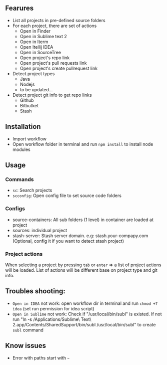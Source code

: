 ## Fearures
- List all projects in pre-defined source folders
- For each project, there are set of actions
    + Open in Finder
    + Open in Sublime text 2
    + Open in Iterm
    + Open Itellij IDEA
    + Open in SourceTree
    + Open project's repo link
    + Open project's pull requests link
    + Open project's create pullrequest link
- Detect project types
    + Java
    + Nodejs
    + to be updated...
- Detect project git info to get repo links
    + Github
    + Bitbutket
    + Stash
## Installation
- Import workflow
- Open workflow folder in terminal and run `npm install` to install node modules

## Usage
### Commands
- `sc`: Search projects
- `scconfig`: Open config file to set source code folders
### Configs
- source-containers: All sub folders (1 level) in container are loaded at project
- sources: individual project
- stash-server: Stash server domain. e.g: stash.your-compapy.com
(Optional, config it if you want to detect stash project)
### Project actions
When selecting a project by pressing `tab` or `enter` => a list of project actions will be loaded. List of actions will be different base on project type and git info.

## Troubles shooting:
- `Open in IDEA` not work: open workflow dir in terminal and run `chmod +7 idea` (set run permission for idea script)
- `Open in Sublime` not work: Check if "/usr/local/bin/subl" is existed. If not run 
"ln -s /Applications/Sublime\ Text\ 2.app/Contents/SharedSupport/bin/subl /usr/local/bin/subl" to create `subl` command

## Know issues
- Error with paths start with `~`
